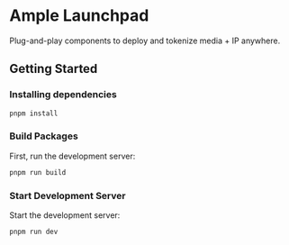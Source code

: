 # Ample Launchpad

Plug-and-play components to deploy and tokenize media + IP anywhere.

## Getting Started

### Installing dependencies

```bash
pnpm install
```

### Build Packages

First, run the development server:

```bash
pnpm run build
```

### Start Development Server

Start the development server:

```bash
pnpm run dev
```

